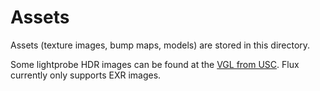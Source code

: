 # Assets

Assets (texture images, bump maps, models) are stored in this directory.

Some lightprobe HDR images can be found at the [VGL from USC](https://vgl.ict.usc.edu/Data/HighResProbes/).
Flux currently only supports EXR images.
